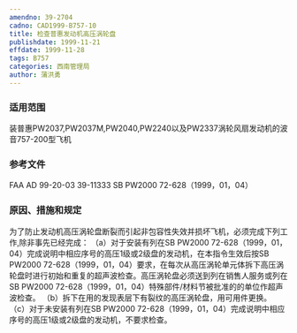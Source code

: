 ```yaml
---
amendno: 39-2704
cadno: CAD1999-B757-10
title: 检查普惠发动机高压涡轮盘
publishdate: 1999-11-21
effdate: 1999-11-28
tags: B757
categories: 西南管理局
author: 蒲洪勇
---
```


### 适用范围 
装普惠PW2037,PW2037M,PW2040,PW2240以及PW2337涡轮风扇发动机的波音757-200型飞机

<!--more-->
### 参考文件
FAA AD 99-20-03 39-11333 
    SB PW2000 72-628（1999，01，04）

### 原因、措施和规定 
为了防止发动机高压涡轮盘断裂而引起非包容性失效并损坏飞机，必须完成下列工作,除非事先已经完成： 
（a）对于安装有列在SB PW2000 72-628（1999，01，04）完成说明中相应序号的高压1级或2级盘的发动机，在本指令生效后按SB PW2000 72-628（1999，01，04）要求，在每次从高压涡轮单元体拆下高压涡轮盘时进行初始和重复的超声波检查。高压涡轮盘必须送到列在销售人服务或列在SB PW2000 72-628（1999，01，04）特殊部件/材料节被批准的的单位作超声波检查。 
   （b）拆下在用的发现表层下有裂纹的高压涡轮盘，用可用件更换。
   （c）对于未安装有列在SB PW2000 72-628（1999，01，04）完成说明中相应序号的高压1级或2级盘的发动机，不要求检查。

  
